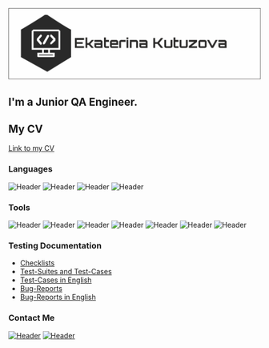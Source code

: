 ![Header](https://github.com/Katerheena/katerheena/blob/main/assets/header.png)
## I'm a Junior QA Engineer. 

## My CV
[Link to my CV](https://drive.google.com/file/d/1jwlpbpwsFozq_J3Lg6negFve2LqGD-VA/view?usp=sharing)


### Languages

![Header](https://img.shields.io/badge/-HTML-000000)
![Header](https://img.shields.io/badge/-CSS-000000)
![Header](https://img.shields.io/badge/-PHP-000000)
![Header](https://img.shields.io/badge/-SQl-000000)

### Tools

![Header](https://img.shields.io/badge/Postman-090909?style=for-the-badge&logo=postman&logoColor=f76935)
![Header](https://img.shields.io/badge/Swagger-090909?style=for-the-badge&logo=swagger&logoColor=7ede2b)
![Header](https://img.shields.io/badge/Github-090909?style=for-the-badge&logo=github&logoColor=8cc4d7)
![Header](https://img.shields.io/badge/Figma-090909?style=for-the-badge&logo=figma&logoColor=7d5fa6)
![Header](https://img.shields.io/badge/Qase-090909?style=for-the-badge&logo=Qase&logoColor=##2E2481)
![Header](https://img.shields.io/badge/MySQL-090909?style=for-the-badge&logo=mysql&logoColor=00618a)
![Header](https://img.shields.io/badge/DevTools-090909?style=for-the-badge&logo=googlechrome&logoColor=2674f2)

### Testing Documentation

- [Checklists](https://github.com/Katerheena/katerheena/blob/main/%D1%87%D0%B5%D0%BA-%D0%BB%D0%B8%D1%81%D1%82%20%D0%BF%D0%BE%D0%B8%D1%81%D0%BA%20%D0%BD%D0%B0%20Wildberries.pdf)
- [Test-Suites and Test-Cases](https://github.com/Katerheena/katerheena/blob/main/%D0%A2%D0%B5%D1%81%D1%82-%D0%BA%D0%B5%D0%B9%D1%81%D1%8B.pdf)
- [Test-Cases in English](https://github.com/Katerheena/katerheena/blob/main/test%20cases%20English.pdf)
- [Bug-Reports](https://github.com/Katerheena/katerheena/blob/main/Bug%20reports.pdf)
- [Bug-Reports in English](https://github.com/Katerheena/katerheena/blob/main/bug%20reports%20in%20English.pdf)


### Contact Me
[![Header](https://img.shields.io/badge/Telegram-090909?style=for-the-badge&logo=telegram&logoColor=31a5db)](https://t.me/Kate_rheena)
[![Header](https://img.shields.io/badge/Linkedin-090909?style=for-the-badge&logo=linkedin&logoColor=0073b1)](https://www.linkedin.com/in/ekaterina-kutuzova-aa1b86258/)

